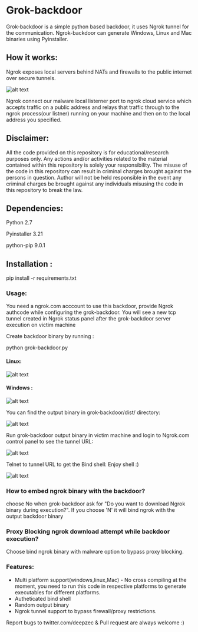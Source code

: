 # Grok-backdoor

Grok-backdoor is a simple python based backdoor, it uses Ngrok tunnel for the communication. Ngrok-backdoor can generate Windows, Linux and Mac binaries using Pyinstaller.

## How it works:

Ngrok exposes local servers behind NATs and firewalls to the public internet over secure tunnels.

![alt text](https://github.com/deepzec/Grok-backdoor/blob/master/screenshots/ngrok.jpg "Create backdoor binary")


Ngrok connect our malware local listerner port to ngrok cloud service which accepts traffic on a public address and relays that traffic through to the ngrok process(our listner) running on your machine and then on to the local address you specified.




## Disclaimer: 

All the code provided on this repository is for educational/research purposes only. Any actions and/or activities related to the material contained within this repository is solely your responsibility. The misuse of the code in this repository can result in criminal charges brought against the persons in question. Author will not be held responsible in the event any criminal charges be brought against any individuals misusing the code in this repository to break the law. 
	
	
## Dependencies:
Python 2.7

Pyinstaller 3.21

python-pip 9.0.1 


## Installation :
pip install -r requirements.txt


### Usage: 

You need a ngrok.com acccount to use this backdoor, provide Ngrok authcode while configuring the grok-backdoor. You will see a new tcp tunnel created in Ngrok status panel after the grok-backdoor server execution on victim machine

Create backdoor binary by running : 

python grok-backdoor.py

#### Linux: 

![alt text](https://github.com/deepzec/Grok-backdoor/blob/master/screenshots/Create-backdoor-linux.PNG "Create backdoor binary")

#### Windows : 

![alt text](https://github.com/deepzec/Grok-backdoor/blob/master/screenshots/Create-backdoor-windows1.PNG "Create backdoor binary")

You can find the output binary in grok-backdoor/dist/ directory:

![alt text](https://github.com/deepzec/Grok-backdoor/blob/master/screenshots/output-linux.PNG "Output")


Run grok-backdoor output binary in victim machine and login to Ngrok.com control panel to see the tunnel URL:

![alt text](https://github.com/deepzec/Grok-backdoor/blob/master/screenshots/ngrok.PNG "Ngrok Tunnel")


Telnet to tunnel URL to get the Bind shell: Enjoy shell :)

![alt text](https://github.com/deepzec/Grok-backdoor/blob/master/screenshots/telnet.PNG "Shell")


### How to embed ngrok binary with the backdoor?

choose No when grok-backdoor ask for "Do you want to download Ngrok binary during execution?". If you choose 'N' it will bind ngrok with the output backdoor binary

### Proxy Blocking ngrok download attempt while backdoor execution?

Choose bind ngrok binary with malware option to bypass proxy blocking.


### Features:
* Multi platform support(windows,linux,Mac) - No cross compiling at the moment, you need to run this code in respective platforms to generate executables for different platforms.
* Autheticated bind shell
* Random output binary
* Ngrok tunnel support to bypass firewall/proxy restrictions.

Report bugs to twitter.com/deepzec & Pull request are always welcome :)

